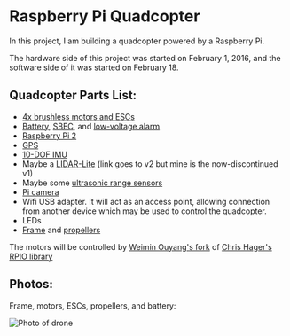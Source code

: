 # Raspberry Pi Quadcopter

In this project, I am building a quadcopter powered by a Raspberry Pi.

The hardware side of this project was started on February 1, 2016, and the software side of it was started on February 18.

## Quadcopter Parts List:
* [4x brushless motors and ESCs](https://www.hobbyking.com/hobbyking/store/uh_viewItem.asp?idProduct=76073)
* [Battery](https://www.hobbyking.com/hobbyking/store/uh_viewItem.asp?idProduct=84097), [SBEC](https://www.hobbyking.com/hobbyking/store/uh_viewItem.asp?idProduct=64373), and [low-voltage alarm](https://www.hobbyking.com/hobbyking/store/uh_viewItem.asp?idProduct=58506)
* [Raspberry Pi 2](https://www.raspberrypi.org/products/raspberry-pi-2-model-b/)
* [GPS](https://www.adafruit.com/products/746)
* [10-DOF IMU](https://www.adafruit.com/products/1604)
* Maybe a [LIDAR-Lite](http://pulsedlight3d.com/) (link goes to v2 but mine is the now-discontinued v1)
* Maybe some [ultrasonic range sensors](http://www.robotshop.com/en/hc-sr04-ultrasonic-range-finder.html)
* [Pi camera](https://www.raspberrypi.org/products/camera-module/)
* Wifi USB adapter. It will act as an access point, allowing connection from another device which may be used to control the quadcopter.
* LEDs
* [Frame](https://www.hobbyking.com/hobbyking/store/uh_viewItem.asp?idProduct=66323) and [propellers](https://www.hobbyking.com/hobbyking/store/uh_viewItem.asp?idProduct=84400)

The motors will be controlled by [Weimin Ouyang's fork](https://github.com/tylerwowen/RPIO) of [Chris Hager's RPIO library](https://github.com/metachris/RPIO)

## Photos:

Frame, motors, ESCs, propellers, and battery:

![Photo of drone](https://raw.githubusercontent.com/jonkeller/RaspberryPiQuadcopter/master/IMG_20160202_175932.jpg)



